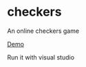 # checkers
An online checkers game

[Demo](https://jakeactually.com/checkers)

Run it with visual studio
